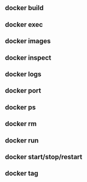## docker build
## docker exec
## docker images
## docker inspect
## docker logs
## docker port
## docker ps
## docker rm
## docker run
## docker start/stop/restart
## docker tag